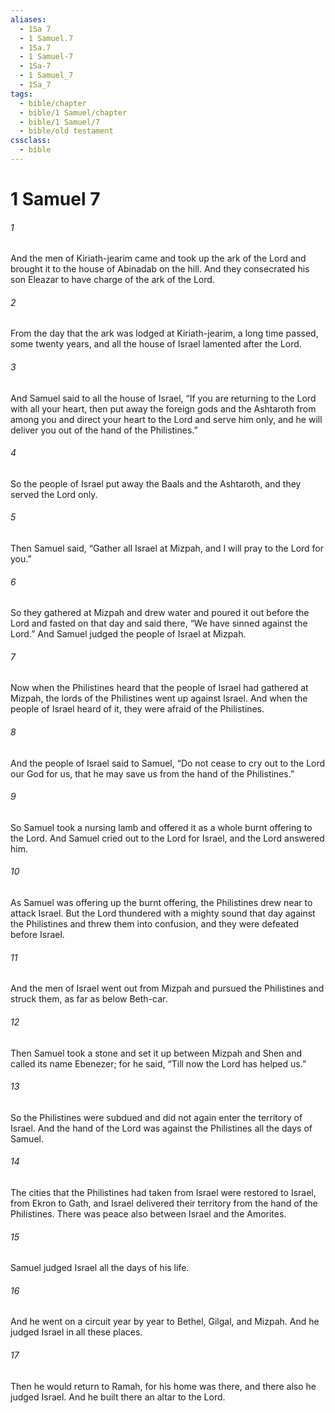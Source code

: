 ```yaml
---
aliases:
  - 1Sa 7
  - 1 Samuel.7
  - 1Sa.7
  - 1 Samuel-7
  - 1Sa-7
  - 1 Samuel_7
  - 1Sa_7
tags:
  - bible/chapter
  - bible/1 Samuel/chapter
  - bible/1 Samuel/7
  - bible/old testament
cssclass:
  - bible
---
```


# 1 Samuel 7

###### 1
And the men of Kiriath-jearim came and took up the ark of the Lord and brought it to the house of Abinadab on the hill. And they consecrated his son Eleazar to have charge of the ark of the Lord.
###### 2
From the day that the ark was lodged at Kiriath-jearim, a long time passed, some twenty years, and all the house of Israel lamented after the Lord.
###### 3
And Samuel said to all the house of Israel, “If you are returning to the Lord with all your heart, then put away the foreign gods and the Ashtaroth from among you and direct your heart to the Lord  and serve him only, and he will deliver you out of the hand of the Philistines.”
###### 4
So the people of Israel put away the Baals and the Ashtaroth, and they served the Lord only.
###### 5
Then Samuel said, “Gather all Israel at Mizpah, and I will pray to the Lord for you.”
###### 6
So they gathered at Mizpah and drew water and poured it out before the Lord  and fasted on that day and said there, “We have sinned against the Lord.” And Samuel judged the people of Israel at Mizpah.
###### 7
Now when the Philistines heard that the people of Israel had gathered at Mizpah, the lords of the Philistines went up against Israel. And when the people of Israel heard of it, they were afraid of the Philistines.
###### 8
And the people of Israel said to Samuel, “Do not cease to cry out to the Lord our God for us, that he may save us from the hand of the Philistines.”
###### 9
So Samuel took a nursing lamb and offered it as a whole burnt offering to the Lord. And Samuel cried out to the Lord for Israel, and the Lord answered him.
###### 10
As Samuel was offering up the burnt offering, the Philistines drew near to attack Israel. But the Lord thundered with a mighty sound that day against the Philistines and threw them into confusion, and they were defeated before Israel.
###### 11
And the men of Israel went out from Mizpah and pursued the Philistines and struck them, as far as below Beth-car.
###### 12
Then Samuel took a stone and set it up between Mizpah and Shen and called its name Ebenezer; for he said, “Till now the Lord has helped us.”
###### 13
So the Philistines were subdued and did not again enter the territory of Israel. And the hand of the Lord was against the Philistines all the days of Samuel.
###### 14
The cities that the Philistines had taken from Israel were restored to Israel, from Ekron to Gath, and Israel delivered their territory from the hand of the Philistines. There was peace also between Israel and the Amorites.
###### 15
Samuel judged Israel all the days of his life.
###### 16
And he went on a circuit year by year to Bethel, Gilgal, and Mizpah. And he judged Israel in all these places.
###### 17
Then he would return to Ramah, for his home was there, and there also he judged Israel. And he built there an altar to the Lord.


